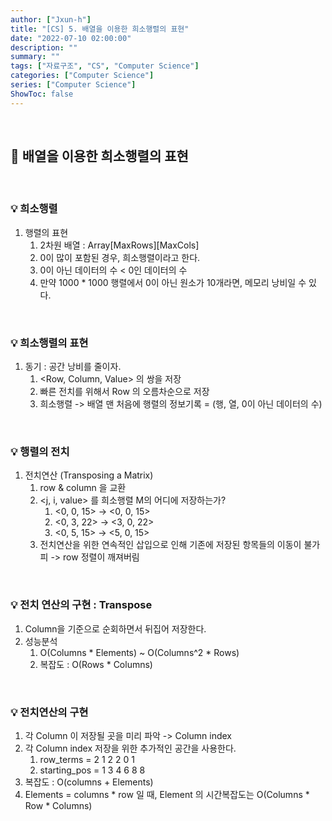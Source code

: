 ```yaml
---
author: ["Jxun-h"]
title: "[CS] 5. 배열을 이용한 희소행렬의 표현"
date: "2022-07-10 02:00:00"
description: ""
summary: ""
tags: ["자료구조", "CS", "Computer Science"]
categories: ["Computer Science"]
series: ["Computer Science"]
ShowToc: false
---
```


<br>

## 📌 배열을 이용한 희소행렬의 표현

<br>

### 💡 희소행렬

1.  행렬의 표현
    1.  2차원 배열 : Array\[MaxRows\]\[MaxCols\]
    2.  0이 많이 포함된 경우, 희소행렬이라고 한다.
    3.  0이 아닌 데이터의 수 < 0인 데이터의 수
    4.  만약 1000 \* 1000 행렬에서 0이 아닌 원소가 10개라면, 메모리 낭비일 수 있다.

<br>

### 💡 희소행렬의 표현

1.  동기 : 공간 낭비를 줄이자.
    1.  <Row, Column, Value> 의 쌍을 저장
    2.  빠른 전치를 위해서 Row 의 오름차순으로 저장
    3.  희소행렬 -> 배열 맨 처음에 행렬의 정보기록 = (행, 열, 0이 아닌 데이터의 수)

<br>

### 💡 행렬의 전치

1.  전치연산 (Transposing a Matrix)
    1.  row & column 을 교환
    2.  <j, i, value> 를 희소행렬 M의 어디에 저장하는가?
        1.  <0, 0, 15> -> <0, 0, 15>
        2.  <0, 3, 22> -> <3, 0, 22>
        3.  <0, 5, 15> -> <5, 0, 15>
    3.  전치연산을 위한 연속적인 삽입으로 인해 기존에 저장된 항목들의 이동이 불가피 -> row 정렬이 깨져버림

<br>

### 💡 전치 연산의 구현 : Transpose

1.  Column을 기준으로 순회하면서 뒤집어 저장한다.
2.  성능분석
    1.  O(Columns \* Elements) ~ O(Columns^2 \* Rows)
    2.  복잡도 : O(Rows \* Columns)

<br>

### 💡 전치연산의 구현

1.  각 Column 이 저장될 곳을 미리 파악 -> Column index
2.  각 Column index 저장을 위한 추가적인 공간을 사용한다.
    1.  row\_terms = 2 1 2 2 0 1
    2.  starting\_pos = 1 3 4 6 8 8
3.  복잡도 : O(columns + Elements)
4.  Elements = columns \* row 일 때, Element 의 시간복잡도는 O(Columns \* Row \* Columns)